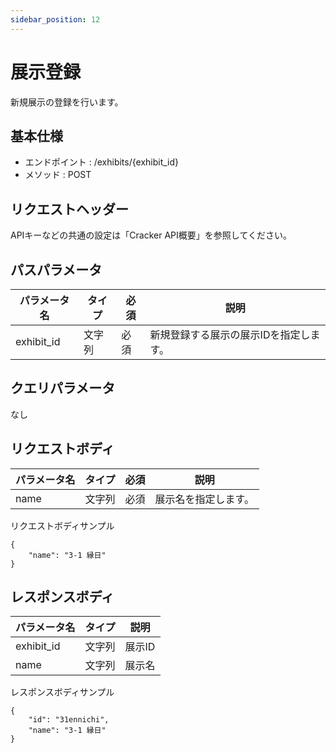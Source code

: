 ```yaml
---
sidebar_position: 12
---
```


# 展示登録
新規展示の登録を行います。

## 基本仕様
- エンドポイント : /exhibits/{exhibit_id}
- メソッド : POST

## リクエストヘッダー
APIキーなどの共通の設定は「Cracker API概要」を参照してください。

## パスパラメータ

|パラメータ名|タイプ|必須|説明|
|----|----|----|----|
|exhibit_id|文字列|必須|新規登録する展示の展示IDを指定します。|

## クエリパラメータ
なし

## リクエストボディ

|パラメータ名|タイプ|必須|説明|
|----|----|----|----|
|name|文字列|必須|展示名を指定します。|

リクエストボディサンプル
```
{
    "name": "3-1 縁日"
}
```

## レスポンスボディ

|パラメータ名|タイプ|説明|
|----|----|----|
|exhibit_id|文字列|展示ID|
|name|文字列|展示名|

レスポンスボディサンプル
```
{
    "id": "31ennichi",
    "name": "3-1 縁日"
}
```
